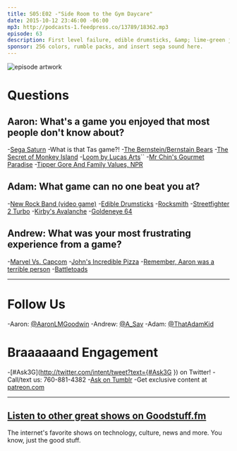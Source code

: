 ```yaml
---
title: S05:E02 -"Side Room to the Gym Daycare"
date: 2015-10-12 23:46:00 -06:00
mp3: http://podcasts-1.feedpress.co/13789/18362.mp3
episode: 63
description: First level failure, edible drumsticks, &amp; lime-green joysticks.
sponsor: 256 colors, rumble packs, and insert sega sound here.
---
```


![episode artwork][1]

# Questions

## Aaron: What's a game you enjoyed that most people don't know about?

-[Sega Saturn][2]
-What is that Tas game?!
-[The Bernstein/Bernstain Bears][3]
-[The Secret of Monkey Island][4]
-[Loom by Lucas Arts][5]``
-[Mr Chin's Gourmet Paradise][6]
-[Tipper Gore And Family Values, NPR][7]

## Adam: What game can no one beat you at?

-[New Rock Band (video game)][8]
-[Edible Drumsticks][9]
-[Rocksmith][10]
-[Streetfighter 2 Turbo][11]
-[Kirby's Avalanche][12]
-[Goldeneye 64][13]

## Andrew: What was your most frustrating experience from a game?

-[Marvel Vs. Capcom][14]
-[John's Incredible Pizza][15]
-[Remember, Aaron was a terrible person][16]
-[Battletoads ][17]

***

# Follow Us
-Aaron: [@AaronLMGoodwin](http://twitter.com/aaronlmgoodwin)
-Andrew: [@A_Sav](http://twitter.com/a_sav)
-Adam: [@ThatAdamKid](http://twitter.com/thatadamkid)

# Braaaaaand Engagement
-[#Ask3G](http://twitter.com/intent/tweet?text={#Ask3G }) on Twitter!
-Call/text us: 760-881-4382
-[Ask on Tumblr](http://3g3q.co/ask)
-Get exclusive content at [patreon.com](http://www.patreon.com/3g3q)

***

## [Listen to other great shows on Goodstuff.fm](http://goodstuff.fm/)
The internet's favorite shows on technology, culture, news and more. You know, just the good stuff.

[1]: http://l.gdwn.co/19kp7.jpeg
[2]: https://en.wikipedia.org/wiki/Sega_Saturn
[3]: http://www.avclub.com/article/how-you-spell-berenstain-bears-could-be-proof-para-223615
[4]: https://en.wikipedia.org/wiki/The_Secret_of_Monkey_Island
[5]: https://www.youtube.com/watch?v=ANNUMV-Rb38
[6]: http://www.gamingsanctuary.com/MRCHINGourmetParadise.html
[7]: http://www.npr.org/templates/story/story.php?storyId=4279560
[8]: http://www.rockband4.com/
[9]: https://www.drumstick.com/
[10]: http://rocksmith.ubi.com/rocksmith/en-us/home/
[11]: https://en.wikipedia.org/wiki/Super_Street_Fighter_II_Turbo
[12]: https://en.wikipedia.org/wiki/Kirby%27s_Avalanche
[13]: http://bit.ly/1Lfh2PS
[14]: http://www.marvelvscapcom3.com/
[15]: https://www.johnspizza.com/
[16]: http://www.3g3q.co/501
[17]: https://en.wikipedia.org/wiki/Battletoads
